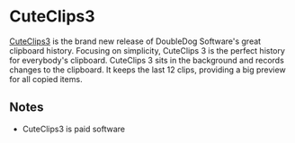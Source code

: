 # CuteClips3

[CuteClips3](http://cuteclips3.com) is the brand new release of DoubleDog Software's great clipboard history. Focusing on simplicity, CuteClips 3 is the perfect history for everybody's clipboard. CuteClips 3 sits in the background and records changes to the clipboard. It keeps the last 12 clips, providing a big preview for all copied items.

## Notes

- CuteClips3 is paid software